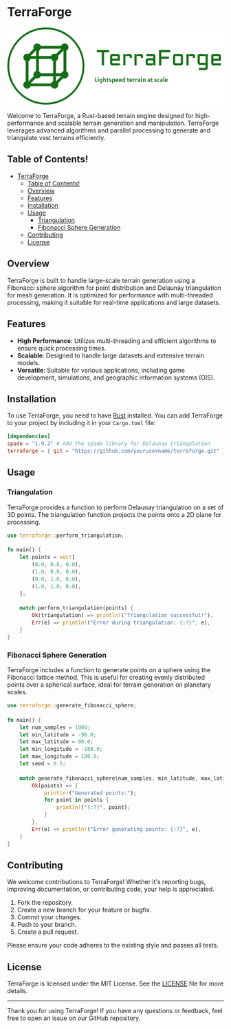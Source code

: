 # TerraForge

![Branding-Banner](./branding/logo-no-background.png)

Welcome to TerraForge, a Rust-based terrain engine designed for high-performance and scalable terrain generation and manipulation. TerraForge leverages advanced algorithms and parallel processing to generate and triangulate vast terrains efficiently.

## Table of Contents!

- [TerraForge](#terraforge)
  - [Table of Contents!](#table-of-contents)
  - [Overview](#overview)
  - [Features](#features)
  - [Installation](#installation)
  - [Usage](#usage)
    - [Triangulation](#triangulation)
    - [Fibonacci Sphere Generation](#fibonacci-sphere-generation)
  - [Contributing](#contributing)
  - [License](#license)

## Overview

TerraForge is built to handle large-scale terrain generation using a Fibonacci sphere algorithm for point distribution and Delaunay triangulation for mesh generation. It is optimized for performance with multi-threaded processing, making it suitable for real-time applications and large datasets.

## Features

- **High Performance**: Utilizes multi-threading and efficient algorithms to ensure quick processing times.
- **Scalable**: Designed to handle large datasets and extensive terrain models.
- **Versatile**: Suitable for various applications, including game development, simulations, and geographic information systems (GIS).

## Installation

To use TerraForge, you need to have [Rust](https://www.rust-lang.org/) installed. You can add TerraForge to your project by including it in your `Cargo.toml` file:

```toml
[dependencies]
spade = "1.9.2" # Add the spade library for Delaunay triangulation
terraforge = { git = "https://github.com/yourusername/terraforge.git" } # Replace with your repo URL
```

## Usage

### Triangulation

TerraForge provides a function to perform Delaunay triangulation on a set of 3D points. The triangulation function projects the points onto a 2D plane for processing.

```rust
use terraforge::perform_triangulation;

fn main() {
    let points = vec![
        (0.0, 0.0, 0.0),
        (1.0, 0.0, 0.0),
        (0.0, 1.0, 0.0),
        (1.0, 1.0, 0.0),
    ];
    
    match perform_triangulation(points) {
        Ok(triangulation) => println!("Triangulation successful!"),
        Err(e) => println!("Error during triangulation: {:?}", e),
    }
}
```

### Fibonacci Sphere Generation

TerraForge includes a function to generate points on a sphere using the Fibonacci lattice method. This is useful for creating evenly distributed points over a spherical surface, ideal for terrain generation on planetary scales.

```rust
use terraforge::generate_fibonacci_sphere;

fn main() {
    let num_samples = 1000;
    let min_latitude = -90.0;
    let max_latitude = 90.0;
    let min_longitude = -180.0;
    let max_longitude = 180.0;
    let seed = 0.5;
    
    match generate_fibonacci_sphere(num_samples, min_latitude, max_latitude, min_longitude, max_longitude, seed) {
        Ok(points) => {
            println!("Generated points:");
            for point in points {
                println!("{:?}", point);
            }
        },
        Err(e) => println!("Error generating points: {:?}", e),
    }
}
```

## Contributing

We welcome contributions to TerraForge! Whether it's reporting bugs, improving documentation, or contributing code, your help is appreciated.

1. Fork the repository.
2. Create a new branch for your feature or bugfix.
3. Commit your changes.
4. Push to your branch.
5. Create a pull request.

Please ensure your code adheres to the existing style and passes all tests.

## License

TerraForge is licensed under the MIT License. See the [LICENSE](LICENSE) file for more details.

---

Thank you for using TerraForge! If you have any questions or feedback, feel free to open an issue on our GitHub repository.
